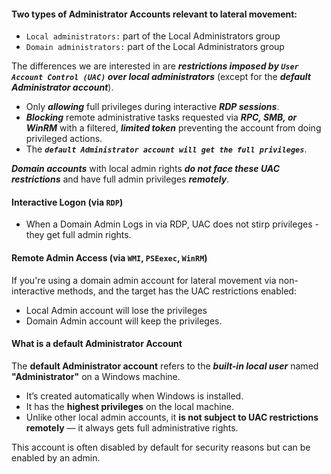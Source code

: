 #### Two types of Administrator Accounts relevant to lateral movement:
- `Local administrators:` part of the Local Administrators group
- `Domain administrators:` part of the Local Administrators group

The differences we are interested in are ***restrictions imposed by `User Account Control (UAC)` over local administrators*** (except for the ***default Administrator account***). 
- Only ***allowing*** full privileges during interactive ***RDP sessions***.
- ***Blocking*** remote administrative tasks requested via ***RPC, SMB, or WinRM*** with a filtered, ***limited token*** preventing the account from doing privileged actions.
- The ***`default Administrator account will get the full privileges`***.

***Domain accounts*** with local admin rights ***do not face these UAC restrictions*** and have full admin privileges ***remotely***.

#### Interactive Logon (via `RDP`)
- When a Domain Admin Logs in via RDP, UAC does not stirp privileges - they get full admin rights.

#### Remote Admin Access (via `WMI`, `PSEexec`, `WinRM`)
If you're using a domain admin account for lateral movement via non-interactive methods, and the target has the UAC restrictions enabled:
- Local Admin account will lose the privileges
- Domain Admin account will keep the privileges.

#### What is a default Administrator Account
The **default Administrator account** refers to the ***built-in local user*** named **"Administrator"** on a Windows machine.

- It’s created automatically when Windows is installed.
- It has the **highest privileges** on the local machine.
- Unlike other local admin accounts, it **is not subject to UAC restrictions remotely** — it always gets full administrative rights.

This account is often disabled by default for security reasons but can be enabled by an admin.

